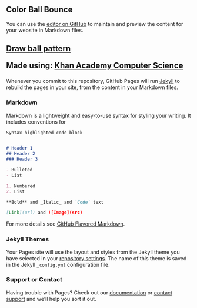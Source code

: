 ## Color Ball Bounce

You can use the [editor on GitHub](https://github.com/kokopetiyot/Ball-bounce-draw/edit/master/README.md) to maintain and preview the content for your website in Markdown files.

<h2><a href="https://www.khanacademy.org/computer-programming/draw-ball-pattern/5494395585232896">Draw ball pattern</a><script src="https://www.khanacademy.org/computer-programming/draw-ball-pattern/5494395585232896/embed.js?editor=no&buttons=yes&author=yes&embed=yes"></script><p>Made using: <a href="http://www.khanacademy.org/computer-programming">Khan Academy Computer Science</a></p></h2>

Whenever you commit to this repository, GitHub Pages will run [Jekyll](https://jekyllrb.com/) to rebuild the pages in your site, from the content in your Markdown files.

### Markdown

Markdown is a lightweight and easy-to-use syntax for styling your writing. It includes conventions for

```markdown
Syntax highlighted code block


# Header 1
## Header 2
### Header 3

- Bulleted
- List

1. Numbered
2. List

**Bold** and _Italic_ and `Code` text

[Link](url) and ![Image](src)
```

For more details see [GitHub Flavored Markdown](https://guides.github.com/features/mastering-markdown/).

### Jekyll Themes

Your Pages site will use the layout and styles from the Jekyll theme you have selected in your [repository settings](https://github.com/kokopetiyot/Ball-bounce-draw/settings). The name of this theme is saved in the Jekyll `_config.yml` configuration file.

### Support or Contact

Having trouble with Pages? Check out our [documentation](https://help.github.com/categories/github-pages-basics/) or [contact support](https://github.com/contact) and we’ll help you sort it out.
